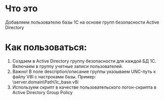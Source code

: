 # Что это
Добавляем пользователю базы 1С на основе групп безопасности Active Directory

# Как пользоваться:
1. Создаем в Active Directory группу безопасности для каждой БД 1С. Включаем в группу учетные записи пользователей.
2. Важно! В поле description/описание группы указываем UNC-путь к файлу V8I с настроками базы. Пример: \\server.domain\Path\1c_base.v8i
3. Используем скрипт в качестве пользовательского логон-скрипта в Active Directory Group Policy
